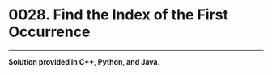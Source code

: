 # 0028. Find the Index of the First Occurrence

---

**Solution provided in C++, Python, and Java.**
